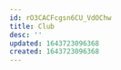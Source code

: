 ```yaml
---
id: rO3CACFcgsn6CU_VdOChw
title: Club
desc: ''
updated: 1643723096368
created: 1643723096368
---
```


